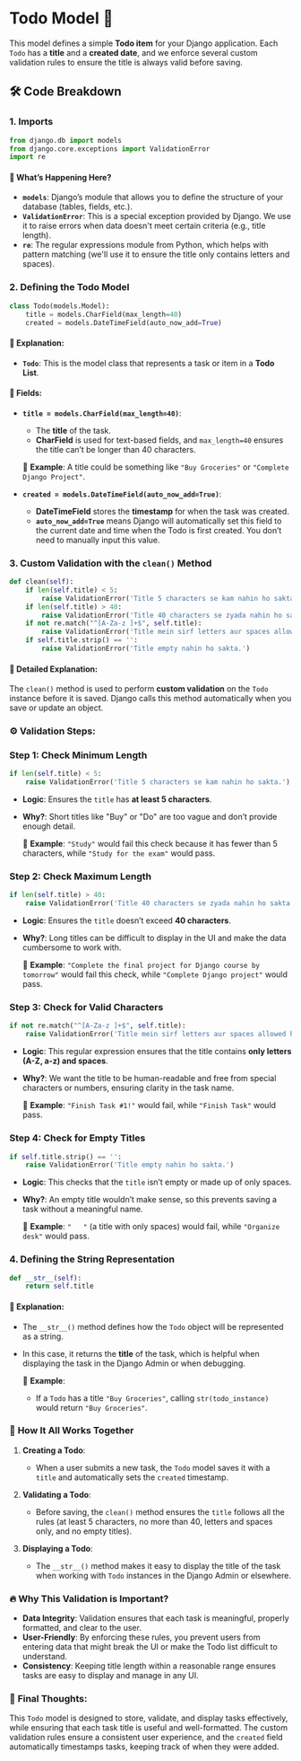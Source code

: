 #  **Todo Model 🌟**

This model defines a simple **Todo item** for your Django application. Each `Todo` has a **title** and a **created date**, and we enforce several custom validation rules to ensure the title is always valid before saving.

## 🛠️ **Code Breakdown**

### 1. **Imports**

```python
from django.db import models
from django.core.exceptions import ValidationError
import re
```

#### 📘 **What’s Happening Here?**

- **`models`**: Django’s module that allows you to define the structure of your database (tables, fields, etc.).
- **`ValidationError`**: This is a special exception provided by Django. We use it to raise errors when data doesn't meet certain criteria (e.g., title length).
- **`re`**: The regular expressions module from Python, which helps with pattern matching (we'll use it to ensure the title only contains letters and spaces).

### 2. **Defining the Todo Model**

```python
class Todo(models.Model):
    title = models.CharField(max_length=40)
    created = models.DateTimeField(auto_now_add=True)
```

#### 📘 **Explanation**:

- **`Todo`**: This is the model class that represents a task or item in a **Todo List**.
  
#### 🔧 **Fields**:

- **`title = models.CharField(max_length=40)`**:
  - The **title** of the task.
  - **CharField** is used for text-based fields, and `max_length=40` ensures the title can’t be longer than 40 characters.
  
  📝 **Example**: A title could be something like `"Buy Groceries"` or `"Complete Django Project"`.

- **`created = models.DateTimeField(auto_now_add=True)`**:
  - **DateTimeField** stores the **timestamp** for when the task was created.
  - **`auto_now_add=True`** means Django will automatically set this field to the current date and time when the Todo is first created. You don’t need to manually input this value.

### 3. **Custom Validation with the `clean()` Method**

```python
def clean(self):
    if len(self.title) < 5:
        raise ValidationError('Title 5 characters se kam nahin ho sakta.')
    if len(self.title) > 40:
        raise ValidationError('Title 40 characters se zyada nahin ho sakta.')
    if not re.match("^[A-Za-z ]+$", self.title):
        raise ValidationError('Title mein sirf letters aur spaces allowed hain.')
    if self.title.strip() == '':
        raise ValidationError('Title empty nahin ho sakta.')
```

#### 🧩 **Detailed Explanation**:

The `clean()` method is used to perform **custom validation** on the `Todo` instance before it is saved. Django calls this method automatically when you save or update an object.

### ⚙️ **Validation Steps**:

### Step 1: **Check Minimum Length**

```python
if len(self.title) < 5:
    raise ValidationError('Title 5 characters se kam nahin ho sakta.')
```

- **Logic**: Ensures the `title` has **at least 5 characters**.
- **Why?**: Short titles like "Buy" or "Do" are too vague and don’t provide enough detail.
  
  📝 **Example**: `"Study"` would fail this check because it has fewer than 5 characters, while `"Study for the exam"` would pass.

### Step 2: **Check Maximum Length**

```python
if len(self.title) > 40:
    raise ValidationError('Title 40 characters se zyada nahin ho sakta.')
```

- **Logic**: Ensures the `title` doesn’t exceed **40 characters**.
- **Why?**: Long titles can be difficult to display in the UI and make the data cumbersome to work with.

  📝 **Example**: `"Complete the final project for Django course by tomorrow"` would fail this check, while `"Complete Django project"` would pass.

### Step 3: **Check for Valid Characters**

```python
if not re.match("^[A-Za-z ]+$", self.title):
    raise ValidationError('Title mein sirf letters aur spaces allowed hain.')
```

- **Logic**: This regular expression ensures that the title contains **only letters (A-Z, a-z) and spaces**.
- **Why?**: We want the title to be human-readable and free from special characters or numbers, ensuring clarity in the task name.

  📝 **Example**: `"Finish Task #1!"` would fail, while `"Finish Task"` would pass.

### Step 4: **Check for Empty Titles**

```python
if self.title.strip() == '':
    raise ValidationError('Title empty nahin ho sakta.')
```

- **Logic**: This checks that the `title` isn’t empty or made up of only spaces.
- **Why?**: An empty title wouldn’t make sense, so this prevents saving a task without a meaningful name.

  📝 **Example**: `"   "` (a title with only spaces) would fail, while `"Organize desk"` would pass.

### 4. **Defining the String Representation**

```python
def __str__(self):
    return self.title
```

#### 📘 **Explanation**:
- The `__str__()` method defines how the `Todo` object will be represented as a string. 
- In this case, it returns the **title** of the task, which is helpful when displaying the task in the Django Admin or when debugging.

  📝 **Example**:
  - If a `Todo` has a title `"Buy Groceries"`, calling `str(todo_instance)` would return `"Buy Groceries"`.


### 🚀 **How It All Works Together**

1. **Creating a Todo**:
   - When a user submits a new task, the `Todo` model saves it with a `title` and automatically sets the `created` timestamp.
  
2. **Validating a Todo**:
   - Before saving, the `clean()` method ensures the `title` follows all the rules (at least 5 characters, no more than 40, letters and spaces only, and no empty titles).
  
3. **Displaying a Todo**:
   - The `__str__()` method makes it easy to display the title of the task when working with `Todo` instances in the Django Admin or elsewhere.

### 🔥 **Why This Validation is Important?**

- **Data Integrity**: Validation ensures that each task is meaningful, properly formatted, and clear to the user.
- **User-Friendly**: By enforcing these rules, you prevent users from entering data that might break the UI or make the Todo list difficult to understand.
- **Consistency**: Keeping title length within a reasonable range ensures tasks are easy to display and manage in any UI.

### 🎯 **Final Thoughts**:

This `Todo` model is designed to store, validate, and display tasks effectively, while ensuring that each task title is useful and well-formatted. The custom validation rules ensure a consistent user experience, and the `created` field automatically timestamps tasks, keeping track of when they were added.